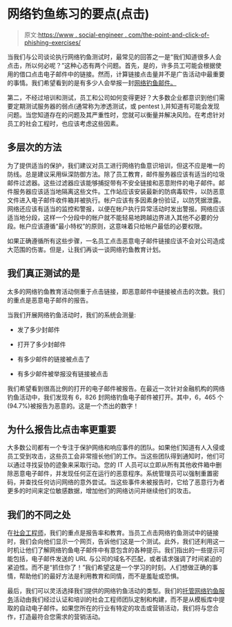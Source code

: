 # 网络钓鱼练习的要点(点击)

> 原文:[https://www . social-engineer . com/the-point-and-click-of-phishing-exercises/](https://www.social-engineer.com/the-point-and-click-of-phishing-exercises/)

当我们与公司谈论执行网络钓鱼测试时，最常见的回答之一是“我们知道很多人会点击，所以何必呢？”这种心态有两个问题。首先，是的，许多员工可能会根据使用的借口点击电子邮件中的链接。然而，计算链接点击量并不是广告活动中最重要的事情。我们希望看到的是有多少人会举报一封[网络钓鱼邮件。](https://www.social-engineer.org/framework/attack-vectors/phishing-attacks-2/)

第二，不经过培训和测试，员工和公司如何变得更好？大多数企业都意识到他们需要定期测试服务器的弱点(通常称为渗透测试，或 pentest ),并知道有可能会发现问题。当您知道存在的问题及其严重性时，您就可以衡量并解决风险。在考虑针对员工的社会工程时，也应该考虑这些因素。

## 多层次的方法

为了提供适当的保护，我们建议对员工进行网络钓鱼意识培训，但这不应是唯一的防线。总是建议采用纵深防御方法。除了员工教育，邮件服务器应该有适当的垃圾邮件过滤器。这些过滤器应该能够捕捉带有不安全链接和恶意附件的电子邮件。邮件服务器应该适当地隔离这些文件。工作站应该安装最新的防病毒软件，以防恶意文件进入电子邮件收件箱并被执行。帐户应该有多因素身份验证，以防凭据泄露。网络还应该有适当的监控和警报，以便在帐户执行异常活动时发出警报。网络应该适当地分段，这样一个分段中的帐户就不能轻易地跨越边界进入其他不必要的分段。帐户应该遵循“最小特权”的原则，这意味着只给帐户最低的必要权限。

如果正确遵循所有这些步骤，一名员工点击恶意电子邮件链接应该不会对公司造成大范围的伤害。但是，让我们再谈一谈网络钓鱼教育计划。

## 我们真正测试的是

太多的网络钓鱼教育活动侧重于点击链接，即恶意邮件中链接被点击的次数。我们的重点是恶意电子邮件的报告。

当我们开展网络钓鱼活动时，我们的系统会测量:

*   发了多少封邮件
*   打开了多少封邮件
*   有多少邮件的链接被点击了

*   有多少邮件被举报没有链接被点击

我们希望看到很高比例的打开的电子邮件被报告。在最近一次针对金融机构的网络钓鱼活动中，我们发现有 6，826 封网络钓鱼电子邮件被打开。其中，6，465 个(94.7%)被报告为恶意的。这是一个杰出的数字！

## 为什么报告比点击率更重要

大多数公司都有一个专注于保护网络和响应事件的团队。如果他们知道有人入侵或员工受到攻击，这些员工会非常擅长他们的工作。当这些团队得到通知时，他们可以通过寻找妥协的迹象来采取行动。您的 IT 人员可以立即从所有其他收件箱中删除恶意电子邮件，并发现任何正在运行的恶意程序。系统管理员可以强制重置密码，并查找任何访问网络的意外尝试。当这些事件未被报告时，它给了恶意行为者更多的时间来定位敏感数据，增加他们的网络访问并继续他们的攻击。

## 我们的不同之处

在[社会工程师](https://www.social-engineer.com/)，我们的重点是报告率和教育。当员工点击网络钓鱼测试中的链接时，我们会向他们显示一个网页，告诉他们这是一个测试。此外，我们还利用这一时机让他们了解网络钓鱼电子邮件中有意包含的各种提示。我们指出的一些提示可能包括，电子邮件发送的 URL 与公司的域名不匹配，或者请求强调了时间紧迫的紧迫性。而不是“抓住你了！”我们希望这是一个学习的时刻。人们想做正确的事情，帮助他们的最好方法是利用教育和同情，而不是羞耻或恐惧。

最后，我们可以灵活选择我们提供的网络钓鱼活动的类型。我们的[托管网络钓鱼服务](https://www.social-engineer.com/managed-services/managed-phishing-service/)活动由我们经过认证和培训的社会工程师团队定制和构建，而不是从模板库中提取的自动电子邮件。如果您所在的行业有特定的攻击或营销活动，我们将与您合作，打造最符合您需求的营销活动。
